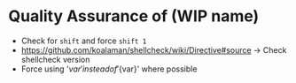 # Quality Assurance of (WIP name)

- Check for `shift` and force `shift 1`
- https://github.com/koalaman/shellcheck/wiki/Directive#source -> Check shellcheck version
- Force using '$var' instead of '${var}' where possible
